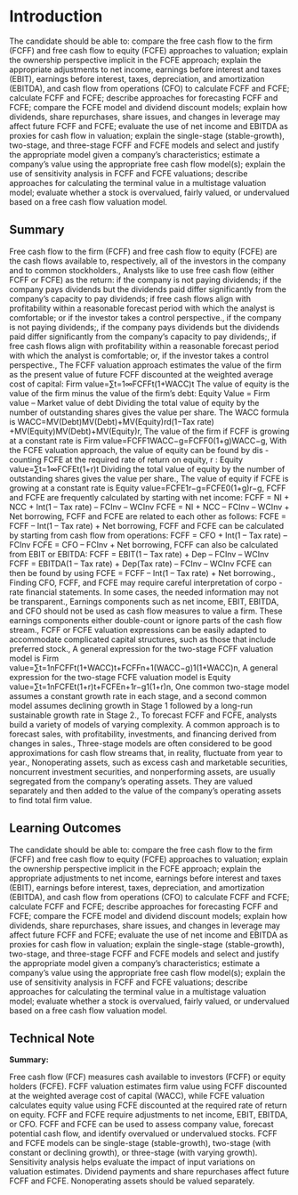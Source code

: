 # Introduction

The candidate should be able to: compare the free cash flow to the firm (FCFF) and free cash flow to equity (FCFE) approaches to valuation; explain the ownership perspective implicit in the FCFE approach; explain the appropriate adjustments to net income, earnings before interest and taxes (EBIT), earnings before interest, taxes, depreciation, and amortization (EBITDA), and cash flow from operations (CFO) to calculate FCFF and FCFE; calculate FCFF and FCFE; describe approaches for forecasting FCFF and FCFE; compare the FCFE model and dividend discount models; explain how dividends, share repurchases, share issues, and changes in leverage may affect future FCFF and FCFE; evaluate the use of net income and EBITDA as proxies for cash flow in valuation; explain the single-stage (stable-growth), two-stage, and three-stage FCFF and FCFE models and select and justify the appropriate model given a company’s characteristics; estimate a company’s value using the appropriate free cash flow model(s); explain the use of sensitivity analysis in FCFF and FCFE valuations; describe approaches for calculating the terminal value in a multistage valuation model; evaluate whether a stock is overvalued, fairly valued, or undervalued based on a free cash flow valuation model.

## Summary

Free cash flow to the firm (FCFF) and free cash flow to equity (FCFE) are the cash flows available to, respectively, all of the investors in the company and to common stockholders., Analysts like to use free cash flow (either FCFF or FCFE) as the return: if the company is not paying dividends; if the company pays dividends but the dividends paid differ significantly from the company’s capacity to pay dividends; if free cash flows align with profitability within a reasonable forecast period with which the analyst is comfortable; or if the investor takes a control perspective., if the company is not paying dividends;, if the company pays dividends but the dividends paid differ significantly from the company’s capacity to pay dividends;, if free cash flows align with profitability within a reasonable forecast period with which the analyst is comfortable; or, if the investor takes a control perspective., The FCFF valuation approach estimates the value of the firm as the present value of future FCFF discounted at the weighted average cost of capital: Firm value=∑t=1∞FCFFt(1+WACC)t The value of equity is the value of the firm minus the value of the firm’s debt: Equity Value = Firm value – Market value of debt Dividing the total value of equity by the number of outstanding shares gives the value per share. The WACC formula is WACC=MV(Debt)MV(Debt)+MV(Equity)rd(1−Tax rate) +MV(Equity)MV(Debt)+MV(Equity)r, The value of the firm if FCFF is growing at a constant rate is Firm value=FCFF1WACC−g=FCFF0(1+g)WACC−g, With the FCFE valuation approach, the value of equity can be found by dis - counting FCFE at the required rate of return on equity, r : Equity value=∑t=1∞FCFEt(1+r)t Dividing the total value of equity by the number of outstanding shares gives the value per share., The value of equity if FCFE is growing at a constant rate is Equity value=FCFE1r−g=FCFE0(1+g)r−g, FCFF and FCFE are frequently calculated by starting with net income: FCFF = NI + NCC + Int(1 – Tax rate) – FCInv – WCInv FCFE = NI + NCC – FCInv – WCInv + Net borrowing, FCFF and FCFE are related to each other as follows: FCFE = FCFF – Int(1 – Tax rate) + Net borrowing, FCFF and FCFE can be calculated by starting from cash flow from operations: FCFF = CFO + Int(1 – Tax rate) – FCInv FCFE = CFO – FCInv + Net borrowing, FCFF can also be calculated from EBIT or EBITDA: FCFF = EBIT(1 – Tax rate) + Dep – FCInv – WCInv FCFF = EBITDA(1 – Tax rate) + Dep(Tax rate) – FCInv – WCInv FCFE can then be found by using FCFE = FCFF – Int(1 – Tax rate) + Net borrowing., Finding CFO, FCFF, and FCFE may require careful interpretation of corpo - rate financial statements. In some cases, the needed information may not be transparent., Earnings components such as net income, EBIT, EBITDA, and CFO should not be used as cash flow measures to value a firm. These earnings components either double-count or ignore parts of the cash flow stream., FCFF or FCFE valuation expressions can be easily adapted to accommodate complicated capital structures, such as those that include preferred stock., A general expression for the two-stage FCFF valuation model is Firm value=∑t=1nFCFFt(1+WACC)t+FCFFn+1(WACC−g)1(1+WACC)n, A general expression for the two-stage FCFE valuation model is Equity value=∑t=1nFCFEt(1+r)t+FCFEn+1r−g1(1+r)n, One common two-stage model assumes a constant growth rate in each stage, and a second common model assumes declining growth in Stage 1 followed by a long-run sustainable growth rate in Stage 2., To forecast FCFF and FCFE, analysts build a variety of models of varying complexity. A common approach is to forecast sales, with profitability, investments, and financing derived from changes in sales., Three-stage models are often considered to be good approximations for cash flow streams that, in reality, fluctuate from year to year., Nonoperating assets, such as excess cash and marketable securities, noncurrent investment securities, and nonperforming assets, are usually segregated from the company’s operating assets. They are valued separately and then added to the value of the company’s operating assets to find total firm value.

## Learning Outcomes

The candidate should be able to: compare the free cash flow to the firm (FCFF) and free cash flow to equity (FCFE) approaches to valuation; explain the ownership perspective implicit in the FCFE approach; explain the appropriate adjustments to net income, earnings before interest and taxes (EBIT), earnings before interest, taxes, depreciation, and amortization (EBITDA), and cash flow from operations (CFO) to calculate FCFF and FCFE; calculate FCFF and FCFE; describe approaches for forecasting FCFF and FCFE; compare the FCFE model and dividend discount models; explain how dividends, share repurchases, share issues, and changes in leverage may affect future FCFF and FCFE; evaluate the use of net income and EBITDA as proxies for cash flow in valuation; explain the single-stage (stable-growth), two-stage, and three-stage FCFF and FCFE models and select and justify the appropriate model given a company’s characteristics; estimate a company’s value using the appropriate free cash flow model(s); explain the use of sensitivity analysis in FCFF and FCFE valuations; describe approaches for calculating the terminal value in a multistage valuation model; evaluate whether a stock is overvalued, fairly valued, or undervalued based on a free cash flow valuation model.

## Technical Note

**Summary:**

Free cash flow (FCF) measures cash available to investors (FCFF) or equity holders (FCFE). FCFF valuation estimates firm value using FCFF discounted at the weighted average cost of capital (WACC), while FCFE valuation calculates equity value using FCFE discounted at the required rate of return on equity. FCFF and FCFE require adjustments to net income, EBIT, EBITDA, or CFO. FCFF and FCFE can be used to assess company value, forecast potential cash flow, and identify overvalued or undervalued stocks. FCFF and FCFE models can be single-stage (stable-growth), two-stage (with constant or declining growth), or three-stage (with varying growth). Sensitivity analysis helps evaluate the impact of input variations on valuation estimates. Dividend payments and share repurchases affect future FCFF and FCFE. Nonoperating assets should be valued separately.